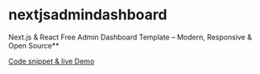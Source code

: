 # nextjsadmindashboard
Next.js &amp; React Free Admin Dashboard Template – Modern, Responsive &amp; Open Source**<br>

[Code snippet & live Demo
](https://therichpost.com/build-a-next-js-react-free-admin-dashboard-from-scratch/)
